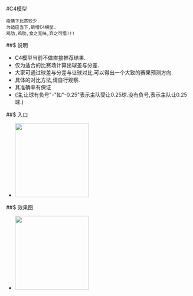 #C4模型
~~~
疫情下比赛较少.
为适应当下,新增C4模型.
鸡肋,鸡肋,食之无味,弃之可惜!!!
~~~

##$  说明
* C4模型当前不做直接推荐结果.
* 仅为适合的比赛场计算出球差与分差.
* 大家可通过球差与分差与让球对比,可以得出一个大致的赛果预测方向.
* 具体的对比方法,请自行观察.
* 其准确率有保证
* (注,让球有负号"-"如"-0.25"表示主队受让0.25球.没有负号,表示主队让0.25球.)

##$ 入口
* <img src="https://mmbiz.qpic.cn/sz_mmbiz_jpg/BePaFicK2B5Q7FGbk2sDZWPwjGapANXrsT2CIqkmEDFBD6oGO2riaKYgKBia8BjgUH30F3SlJdJsbheUfrBN8iafMw/0?wx_fmt=jpeg" width="200px">

##$ 效果图
* <img src="https://mmbiz.qpic.cn/sz_mmbiz_png/BePaFicK2B5Q7FGbk2sDZWPwjGapANXrsQaYFu9haJF8EVicQDxpxO6RoSUQpIH3je7rexpDN8a8tukfibcib5RTCA/0?wx_fmt=png" width="200px">

